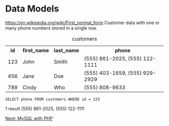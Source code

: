 # Data Models
https://en.wikipedia.org/wiki/First_normal_form
Customer data with one or many phone numbers stored in a single row.

<table>
<caption>customers</caption>
<tr>
<th>id</th>
<th>first_name</th>
<th>last_name</th>
<th>phone</th>
</tr>
<tr>
<td>123</td>
<td>John</td>
<td>Smith</td>
<td>(555) 861-2025, (555) 122-1111</td>
</tr>
<tr>
<td>456</td>
<td>Jane</td>
<td>Doe</td>
<td>(555) 403-1659, (555) 929-2929</td>
</tr>
<tr>
<td>789</td>
<td>Cindy</td>
<td>Who</td>
<td>(555) 808-9633</td>
</tr>
</table>

```
SELECT phone FROM customers WHERE id = 123
```

1 result
(555) 861-2025, (555) 122-1111

[Next: MySQL with PHP](/10-MySQL/05-MySQLWithPHP.md)
